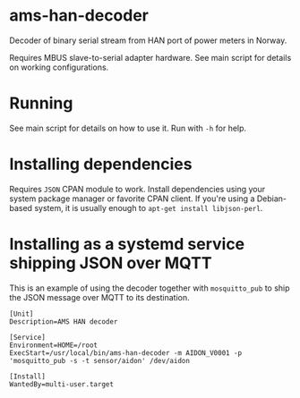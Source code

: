 # ams-han-decoder

Decoder of binary serial stream from HAN port of power meters in Norway.

Requires MBUS slave-to-serial adapter hardware.  See main script for details
on working configurations.

# Running

See main script for details on how to use it. Run with `-h` for help.

# Installing dependencies

Requires `JSON` CPAN module to work.  Install dependencies using your system
package manager or favorite CPAN client. If you're using a Debian-based
system, it is usually enough to `apt-get install libjson-perl`.

# Installing as a systemd service shipping JSON over MQTT

This is an example of using the decoder together with `mosquitto_pub` to
ship the JSON message over MQTT to its destination.

    [Unit]
    Description=AMS HAN decoder

    [Service]
    Environment=HOME=/root
    ExecStart=/usr/local/bin/ams-han-decoder -m AIDON_V0001 -p 'mosquitto_pub -s -t sensor/aidon' /dev/aidon

    [Install]
    WantedBy=multi-user.target
